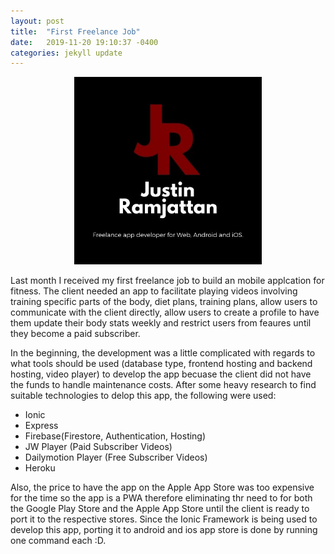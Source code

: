 ```yaml
---
layout: post
title:  "First Freelance Job"
date:   2019-11-20 19:10:37 -0400
categories: jekyll update
---
```


<center><img src="/assets/Logo.jpg" width="300" height="300"></center>

Last month I received my first freelance job to build an mobile applcation for fitness. The client needed an app to facilitate playing videos involving training specific parts of the body, diet plans, training plans, allow users to communicate with the client directly, allow users to create a profile to have them update their body stats weekly and restrict users from feaures until they become a paid subscriber.

In the beginning, the development was a little complicated with regards to what tools should be used (database type, frontend hosting and backend hosting, video player) to develop the app becuase the client did not have the funds to handle maintenance costs. After some heavy research to find suitable technologies to delop this app, the following were used:

- Ionic
- Express
- Firebase(Firestore, Authentication, Hosting)
- JW Player (Paid Subscriber Videos)
- Dailymotion Player (Free Subscriber Videos)
- Heroku

Also, the price to have the app on the Apple App Store was too expensive for the time so the app is a PWA therefore eliminating thr need to for both the Google Play Store and the Apple App Store until the client is ready to port it to the respective stores. Since the Ionic Framework is being used to develop this app, porting it to android and ios app store is done by running one command each :D.